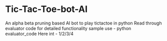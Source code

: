 # Tic-Tac-Toe-bot-AI
An  alpha beta pruning based AI bot to play tictactoe in python
Read through evaluator code for detailed functionality
sample use - python evaluator_code <int>
Here int - 1/2/3/4

